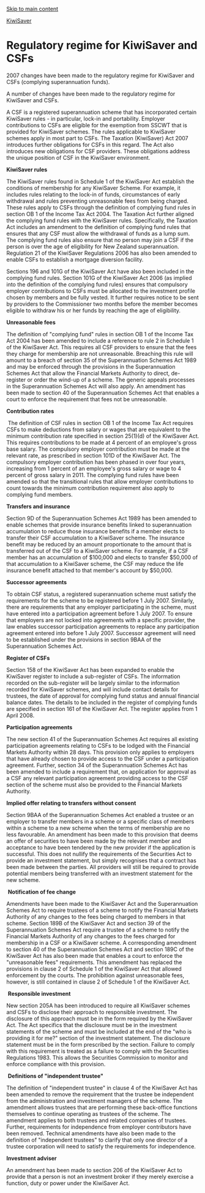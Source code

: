 [Skip to main content](#main-content-tt)

[KiwiSaver](/new-legislation/act-articles/kiwisaver "KiwiSaver")

Regulatory regime for KiwiSaver and CSFs
========================================

2007 changes have been made to the regulatory regime for KiwiSaver and CSFs (complying superannuation funds).

A number of changes have been made to the regulatory regime for KiwiSaver and CSFs.

A CSF is a registered superannuation scheme that has incorporated certain KiwiSaver rules - in particular, lock-in and portability. Employer contributions to CSFs are eligible for the exemption from SSCWT that is provided for KiwiSaver schemes. The rules applicable to KiwiSaver schemes apply in most part to CSFs. The Taxation (KiwiSaver) Act 2007 introduces further obligations for CSFs in this regard. The Act also introduces new obligations for CSF providers. These obligations address the unique position of CSF in the KiwiSaver environment.

**KiwiSaver rules**

The KiwiSaver rules found in Schedule 1 of the KiwiSaver Act establish the conditions of membership for any KiwiSaver Scheme. For example, it includes rules relating to the lock-in of funds, circumstances of early withdrawal and rules preventing unreasonable fees from being charged. These rules apply to CSFs through the definition of complying fund rules in section OB 1 of the Income Tax Act 2004. The Taxation Act further aligned the complying fund rules with the KiwiSaver rules. Specifically, the Taxation Act includes an amendment to the definition of complying fund rules that ensures that any CSF must allow the withdrawal of funds as a lump sum. The complying fund rules also ensure that no person may join a CSF if the person is over the age of eligibility for New Zealand superannuation. Regulation 21 of the KiwiSaver Regulations 2006 has also been amended to enable CSFs to establish a mortgage diversion facility.

Sections 196 and 101G of the KiwiSaver Act have also been included in the complying fund rules. Section 101G of the KiwiSaver Act 2006 (as implied into the definition of the complying fund rules) ensures that compulsory employer contributions to CSFs must be allocated to the investment profile chosen by members and be fully vested. It further requires notice to be sent by providers to the Commissioner two months before the member becomes eligible to withdraw his or her funds by reaching the age of eligibility.

**Unreasonable fees**

The definition of "complying fund" rules in section OB 1 of the Income Tax Act 2004 has been amended to include a reference to rule 2 in Schedule 1 of the KiwiSaver Act. This requires all CSF providers to ensure that the fees they charge for membership are not unreasonable. Breaching this rule will amount to a breach of section 35 of the Superannuation Schemes Act 1989 and may be enforced through the provisions in the Superannuation Schemes Act that allow the Financial Markets Authority to direct, de-register or order the wind-up of a scheme. The generic appeals processes in the Superannuation Schemes Act will also apply. An amendment has been made to section 40 of the Superannuation Schemes Act that enables a court to enforce the requirement that fees not be unreasonable.

**Contribution rates**

 The definition of CSF rules in section OB 1 of the Income Tax Act requires CSFs to make deductions from salary or wages that are equivalent to the minimum contribution rate specified in section 25(1)(d) of the KiwiSaver Act. This requires contributions to be made at 4 percent of an employee's gross base salary. The compulsory employer contribution must be made at the relevant rate, as prescribed in section 101D of the KiwiSaver Act. The compulsory employer contribution has been phased in over four years, increasing from 1 percent of an employee's gross salary or wage to 4 percent of gross salary in 2011. The complying fund rules have been amended so that the transitional rules that allow employer contributions to count towards the minimum contribution requirement also apply to complying fund members.

**Transfers and insurance**

Section 9D of the Superannuation Schemes Act 1989 has been amended to enable schemes that provide insurance benefits linked to superannuation accumulation to reduce those insurance benefits if a member elects to transfer their CSF accumulation to a KiwiSaver scheme. The insurance benefit may be reduced by an amount proportionate to the amount that is transferred out of the CSF to a KiwiSaver scheme. For example, if a CSF member has an accumulation of $100,000 and elects to transfer $50,000 of that accumulation to a KiwiSaver scheme, the CSF may reduce the life insurance benefit attached to that member's account by $50,000.

**Successor agreements**

To obtain CSF status, a registered superannuation scheme must satisfy the requirements for the scheme to be registered before 1 July 2007. Similarly, there are requirements that any employer participating in the scheme, must have entered into a participation agreement before 1 July 2007. To ensure that employers are not locked into agreements with a specific provider, the law enables successor participation agreements to replace any participation agreement entered into before 1 July 2007. Successor agreement will need to be established under the provisions in section 9BAA of the Superannuation Schemes Act.

**Register of CSFs**

Section 158 of the KiwiSaver Act has been expanded to enable the KiwiSaver register to include a sub-register of CSFs. The information recorded on the sub-register will be largely similar to the information recorded for KiwiSaver schemes, and will include contact details for trustees, the date of approval for complying fund status and annual financial balance dates. The details to be included in the register of complying funds are specified in section 161 of the KiwiSaver Act. The register applies from 1 April 2008.

**Participation agreements**

The new section 41 of the Superannuation Schemes Act requires all existing participation agreements relating to CSFs to be lodged with the Financial Markets Authority within 28 days. This provision only applies to employers that have already chosen to provide access to the CSF under a participation agreement. Further, section 34 of the Superannuation Schemes Act has been amended to include a requirement that, on application for approval as a CSF any relevant participation agreement providing access to the CSF section of the scheme must also be provided to the Financial Markets Authority.

**Implied offer relating to transfers without consent**

Section 9BAA of the Superannuation Schemes Act enabled a trustee or an employer to transfer members in a scheme or a specific class of members within a scheme to a new scheme when the terms of membership are no less favourable. An amendment has been made to this provision that deems an offer of securities to have been made by the relevant member and acceptance to have been tendered by the new provider if the application is successful. This does not nullify the requirements of the Securities Act to provide an investment statement, but simply recognises that a contract has been made between the parties. All providers will still be required to provide potential members being transferred with an investment statement for the new scheme.

 **Notification of fee change**

Amendments have been made to the KiwiSaver Act and the Superannuation Schemes Act to require trustees of a scheme to notify the Financial Markets Authority of any changes to the fees being charged to members in that scheme. Section 189B of the KiwiSaver Act and section 39 of the Superannuation Schemes Act require a trustee of a scheme to notify the Financial Markets Authority of any changes to the fees charged for membership in a CSF or a KiwiSaver scheme. A corresponding amendment to section 40 of the Superannuation Schemes Act and section 189C of the KiwiSaver Act has also been made that enables a court to enforce the "unreasonable fees" requirements. This amendment has replaced the provisions in clause 2 of Schedule 1 of the KiwiSaver Act that allowed enforcement by the courts. The prohibition against unreasonable fees, however, is still contained in clause 2 of Schedule 1 of the KiwiSaver Act.

 **Responsible investment**

New section 205A has been introduced to require all KiwiSaver schemes and CSFs to disclose their approach to responsible investment. The disclosure of this approach must be in the form required by the KiwiSaver Act. The Act specifics that the disclosure must be in the investment statements of the scheme and must be included at the end of the "who is providing it for me?" section of the investment statement. The disclosure statement must be in the form prescribed by the section. Failure to comply with this requirement is treated as a failure to comply with the Securities Regulations 1983. This allows the Securities Commission to monitor and enforce compliance with this provision.

 **Definitions of "independent trustee"**

The definition of "independent trustee" in clause 4 of the KiwiSaver Act has been amended to remove the requirement that the trustee be independent from the administration and investment managers of the scheme. The amendment allows trustees that are performing these back-office functions themselves to continue operating as trustees of the scheme. The amendment applies to both trustees and related companies of trustees. Further, requirements for independence from employer contributors have been removed. Technical amendments have also been made to the definition of "independent trustees" to clarify that only one director of a trustee corporation will need to satisfy the requirements for independence.

**Investment adviser**

An amendment has been made to section 206 of the KiwiSaver Act to provide that a person is not an investment broker if they merely exercise a function, duty or power under the KiwiSaver Act.